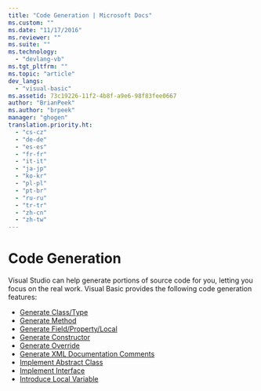 ```yaml
---
title: "Code Generation | Microsoft Docs"
ms.custom: ""
ms.date: "11/17/2016"
ms.reviewer: ""
ms.suite: ""
ms.technology: 
  - "devlang-vb"
ms.tgt_pltfrm: ""
ms.topic: "article"
dev_langs: 
  - "visual-basic"
ms.assetid: 73c19226-11f2-4b8f-a9e6-98f83fee0667
author: "BrianPeek"
ms.author: "brpeek"
manager: "ghogen"
translation.priority.ht: 
  - "cs-cz"
  - "de-de"
  - "es-es"
  - "fr-fr"
  - "it-it"
  - "ja-jp"
  - "ko-kr"
  - "pl-pl"
  - "pt-br"
  - "ru-ru"
  - "tr-tr"
  - "zh-cn"
  - "zh-tw"
---
```


# Code Generation
Visual Studio can help generate portions of source code for you, letting you focus on the real work.  Visual Basic provides the following code generation features:  
  
* [Generate Class/Type](code-generation/generate-class-type.md)
* [Generate Method](code-generation/generate-method.md)
* [Generate Field/Property/Local](code-generation/generate-field-property-local.md)
* [Generate Constructor](code-generation/generate-constructor.md)
* [Generate Override](code-generation/generate-override.md)
* [Generate XML Documentation Comments](code-generation/generate-xml-documentation-comments.md)
* [Implement Abstract Class](code-generation/implement-abstract-class.md)
* [Implement Interface](code-generation/implement-interface.md)
* [Introduce Local Variable](code-generation/introduce-local-variable.md)

<!--
## See Also  
 [Using the Visual Studio Development Environment for C#](using-the-visual-studio-development-environment-for-csharp.md)   
 -->